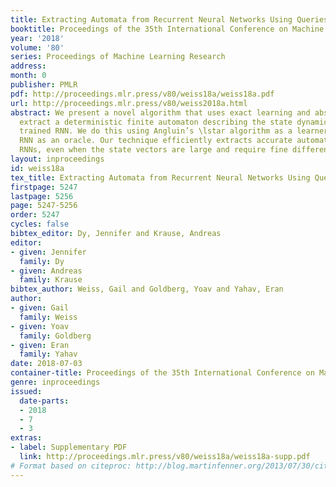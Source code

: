 ```yaml
---
title: Extracting Automata from Recurrent Neural Networks Using Queries and Counterexamples
booktitle: Proceedings of the 35th International Conference on Machine Learning
year: '2018'
volume: '80'
series: Proceedings of Machine Learning Research
address: 
month: 0
publisher: PMLR
pdf: http://proceedings.mlr.press/v80/weiss18a/weiss18a.pdf
url: http://proceedings.mlr.press/v80/weiss2018a.html
abstract: We present a novel algorithm that uses exact learning and abstraction to
  extract a deterministic finite automaton describing the state dynamics of a given
  trained RNN. We do this using Angluin’s \lstar algorithm as a learner and the trained
  RNN as an oracle. Our technique efficiently extracts accurate automata from trained
  RNNs, even when the state vectors are large and require fine differentiation.
layout: inproceedings
id: weiss18a
tex_title: Extracting Automata from Recurrent Neural Networks Using Queries and Counterexamples
firstpage: 5247
lastpage: 5256
page: 5247-5256
order: 5247
cycles: false
bibtex_editor: Dy, Jennifer and Krause, Andreas
editor:
- given: Jennifer
  family: Dy
- given: Andreas
  family: Krause
bibtex_author: Weiss, Gail and Goldberg, Yoav and Yahav, Eran
author:
- given: Gail
  family: Weiss
- given: Yoav
  family: Goldberg
- given: Eran
  family: Yahav
date: 2018-07-03
container-title: Proceedings of the 35th International Conference on Machine Learning
genre: inproceedings
issued:
  date-parts:
  - 2018
  - 7
  - 3
extras:
- label: Supplementary PDF
  link: http://proceedings.mlr.press/v80/weiss18a/weiss18a-supp.pdf
# Format based on citeproc: http://blog.martinfenner.org/2013/07/30/citeproc-yaml-for-bibliographies/
---
```

